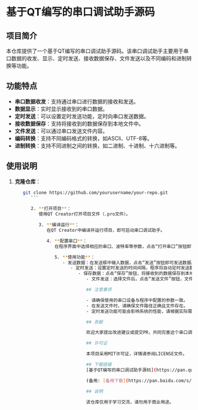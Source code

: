 # 基于QT编写的串口调试助手源码

## 项目简介

本仓库提供了一个基于QT编写的串口调试助手源码。该串口调试助手主要用于串口数据的收发、显示、定时发送、接收数据保存、文件发送以及不同编码和进制转换等功能。

## 功能特点

- **串口数据收发**：支持通过串口进行数据的接收和发送。
- **数据显示**：实时显示接收到的串口数据。
- **定时发送**：可以设置定时发送功能，定时向串口发送数据。
- **接收数据保存**：支持将接收到的数据保存到本地文件中。
- **文件发送**：可以通过串口发送文件内容。
- **编码转换**：支持不同编码格式的转换，如ASCIi、UTF-8等。
- **进制转换**：支持不同进制之间的转换，如二进制、十进制、十六进制等。

## 使用说明

1. **克隆仓库**：
   ```bash
      git clone https://github.com/yourusername/your-repo.git
         ```

         2. **打开项目**：
            使用QT Creator打开项目文件（.pro文件）。

            3. **编译运行**：
               在QT Creator中编译并运行项目，即可启动串口调试助手。

               4. **配置串口**：
                  在程序界面中选择相应的串口、波特率等参数，点击“打开串口”按钮即可开始通信。

                  5. **使用功能**：
                     - 发送数据：在发送框中输入数据，点击“发送”按钮即可发送数据。
                        - 定时发送：设置定时发送的时间间隔，程序将自动定时发送数据。
                           - 保存数据：点击“保存”按钮，将接收到的数据保存到本地文件。
                              - 文件发送：选择文件后，点击“发送文件”按钮，文件内容将通过串口发送。

                              ## 注意事项

                              - 请确保使用的串口设备与程序中配置的参数一致。
                              - 在发送文件时，请确保文件路径正确且文件存在。
                              - 定时发送功能可能会影响系统的性能，请根据实际需求合理设置时间间隔。

                              ## 贡献

                              欢迎大家提出改进建议或提交PR，共同完善这个串口调试助手。

                              ## 许可证

                              本项目采用MIT许可证，详情请参阅LICENSE文件。

                              ## 下载链接
                              [基于QT编写的串口调试助手源码](https://pan.quark.cn/s/bab7bd579bff) 

                              (备用: [备用下载](https://pan.baidu.com/s/1rGdJNQySaleVTrAV1CCDWQ?pwd=1234))

                              ## 说明

                              该仓库仅用于学习交流，请勿用于商业用途。
